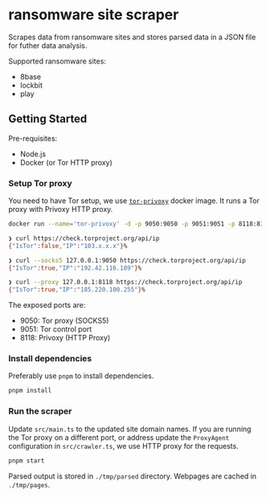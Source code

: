 # ransomware site scraper

Scrapes data from ransomware sites and stores parsed data in a JSON file for futher data analysis.

Supported ransomware sites:

- 8base
- lockbit
- play

## Getting Started

Pre-requisites:

- Node.js
- Docker (or Tor HTTP proxy)

### Setup Tor proxy

You need to have Tor setup, we use [`tor-privoxy`](https://github.com/dockage/tor-privoxy) docker image. It runs a Tor proxy with Privoxy HTTP proxy.

```bash
docker run --name='tor-privoxy' -d -p 9050:9050 -p 9051:9051 -p 8118:8118 dockage/tor-privoxy:latest

❯ curl https://check.torproject.org/api/ip
{"IsTor":false,"IP":"103.x.x.x"}%

❯ curl --socks5 127.0.0.1:9050 https://check.torproject.org/api/ip
{"IsTor":true,"IP":"192.42.116.189"}%

❯ curl --proxy 127.0.0.1:8118 https://check.torproject.org/api/ip
{"IsTor":true,"IP":"185.220.100.255"}%
```

The exposed ports are:

- 9050: Tor proxy (SOCKS5)
- 9051: Tor control port
- 8118: Privoxy (HTTP Proxy)

### Install dependencies

Preferably use `pnpm` to install dependencies.

```bash
pnpm install
```

### Run the scraper

Update `src/main.ts` to the updated site domain names. If you are running the Tor proxy on a different port, or address update the `ProxyAgent` configuration in `src/crawler.ts`, we use HTTP proxy for the requests.

```bash
pnpm start
```

Parsed output is stored in `./tmp/parsed` directory. Webpages are cached in `./tmp/pages`.
